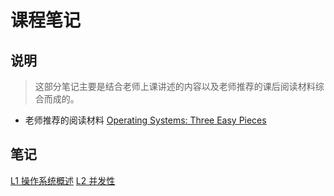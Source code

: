 # 课程笔记


## 说明
> 这部分笔记主要是结合老师上课讲述的内容以及老师推荐的课后阅读材料综合而成的。

* 老师推荐的阅读材料 [Operating Systems: Three Easy Pieces](https://pages.cs.wisc.edu/~remzi/OSTEP/)

## 笔记
[L1 操作系统概述](./L1%20操作系统概述/README.md)
[L2 并发性](./L2%20并发性/README.md)